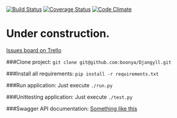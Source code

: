[![Build Status](https://travis-ci.org/boonya/Djangyll.svg?branch=master)](https://travis-ci.org/boonya/Djangyll)
[![Coverage Status](https://coveralls.io/repos/boonya/Djangyll/badge.svg?branch=master&service=github)](https://coveralls.io/github/boonya/Djangyll?branch=master)
[![Code Climate](https://codeclimate.com/github/boonya/Djangyll/badges/gpa.svg)](https://codeclimate.com/github/boonya/Djangyll)

# Under construction.
[Issues board on Trello](https://trello.com/b/dCVPojTQ/djangyll)

###Clone project:
`git clone git@github.com:boonya/Djangyll.git`

###Install all requirements:
`pip install -r requirements.txt`

###Run application:
Just execute `./run.py`

###Unittesting application:
Just execute `./test.py`

###Swagger API documentation:
[Something like this](http://boonya.github.io/Djangyll/swagger)
